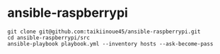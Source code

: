 # ansible-raspberrypi

```
git clone git@github.com:taikiinoue45/ansible-raspberrypi.git
cd ansible-raspberrypi/src
ansible-playbook playbook.yml --inventory hosts --ask-become-pass
```
